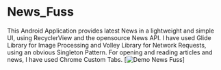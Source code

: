 # News_Fuss
This Android Application provides latest News in a lightweight and simple UI, using RecyclerView and the opensource News API. 
I have used Glide Library for Image Processing and Volley Library for Network Requests, using an obvious Singleton Pattern.
For opening and reading articles and news, I have used Chrome Custom Tabs.
[![Demo News Fuss](https://j.gifs.com/OMN1Og.gif)]
